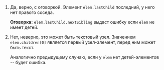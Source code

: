 1. Да, верно, с оговоркой. Элемент `elem.lastChild` последний, у него нет правого соседа.

    **Оговорка:** `elem.lastChild.nextSibling` выдаст ошибку если `elem` не имеет детей.

2. Нет, неверно, это может быть текстовый узел. Значением `elem.children[0]` является первый узел-элемент, перед ним может быть текст.

    Аналогично предыдущему случаю, если у `elem` нет детей-элементов -- будет ошибка.
